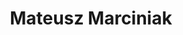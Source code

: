 ---
authors:
- marciniak
bio: null
education:
  courses:
  - course: Title course 1
    institution: Name of Institution
    year: 2012
  - course: Title course 1
    institution: Name of Institution
    year: 2012
email: ''
highlight_name: false
interests:
- Interest 1
- Interest 2
organizations:
- name: null
  url: ''
role: Alumni PhD
social:
- icon: envelope
  icon_pack: fas
  link: '#contact'
- icon: twitter
  icon_pack: fab
  link: https://twitter.com/USERNAME
- icon: google-scholar
  icon_pack: ai
  link: https://scholar.google.com/citations?user=PERSON-ID
- icon: github
  icon_pack: fab
  link: https://github.com/USERNAME
superuser: false
title: Mateusz Marciniak
first_name: Mateusz
last_name: Marciniak
user_groups:
- Alumni PhD
weight: 2001
---